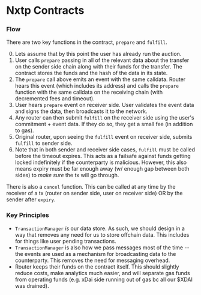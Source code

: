 # Nxtp Contracts

### Flow
There are two key functions in the contract, `prepare` and `fulfill`.

0. Lets assume that by this point the user has already run the auction.
1. User calls `prepare` passing in all of the relevant data about the transfer on the sender side chain along with their funds for the transfer. The contract stores the funds and the hash of the data in its state.
2. The `prepare` call above emits an event with the same calldata. Router hears this event (which includes its address) and calls the `prepare` function with the same calldata on the receiving chain (with decremented fees and timeout).
3. User hears `prepare` event on receiver side. User validates the event data and signs the data, then broadcasts it to the network.
4. Any router can then submit `fulfill` on the receiver side using the user's commitment + event data. If they do so, they get a small fee (in addition to gas).
5. Original router, upon seeing the `fulfill` event on receiver side, submits `fulfill` to sender side.
6. Note that in both sender and receiver side cases, `fulfill` must be called before the timeout expires. This acts as a failsafe against funds getting locked indefinitely if the counterparty is malicious. However, this also means expiry must be far enough away (w/ enough gap between both sides) to *make sure* the tx will go through.

There is also a `cancel` function. This can be called at any time by the receiver of a tx (router on sender side, user on receiver side) OR by the sender after `expiry`.

### Key Principles
- `TransactionManager` *is* our data store. As such, we should design in a way that removes any need for us to store offchain data. This includes for things like user pending transactions.
- `TransactionManager` is also how we pass messages most of the time -- the events are used as a mechanism for broadcasting data to the counterparty. This removes the need for messaging overhead.
- Router keeps their funds on the contract itself. This should slightly reduce costs, make analytics much easier, and will separate gas funds from operating funds (e.g. xDai side running out of gas bc all our $XDAI was drained).
